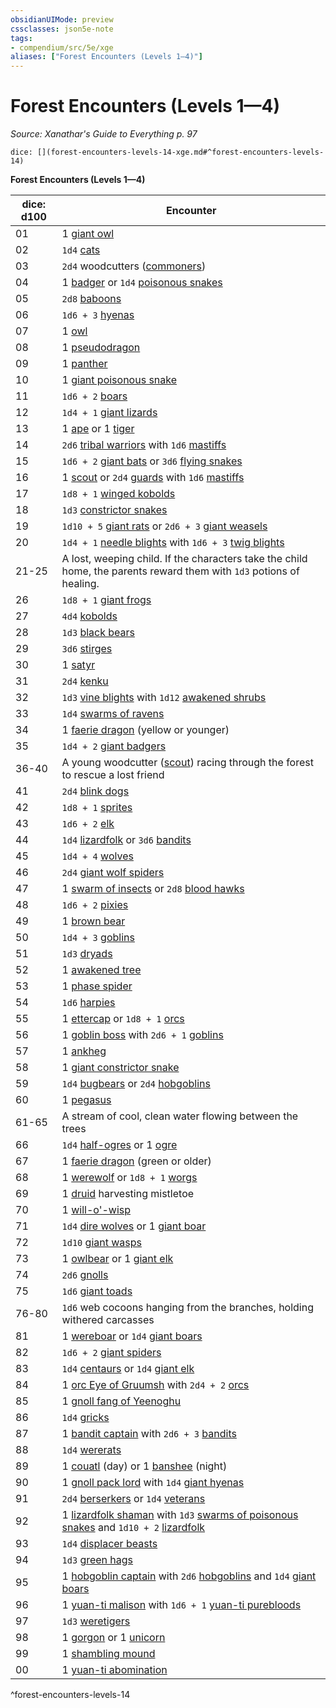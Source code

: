 ```yaml
---
obsidianUIMode: preview
cssclasses: json5e-note
tags:
- compendium/src/5e/xge
aliases: ["Forest Encounters (Levels 1—4)"]
---
```

# Forest Encounters (Levels 1—4)
*Source: Xanathar's Guide to Everything p. 97* 

`dice: [](forest-encounters-levels-14-xge.md#^forest-encounters-levels-14)`

**Forest Encounters (Levels 1—4)**

| dice: d100 | Encounter |
|------------|-----------|
| 01 | 1 [giant owl](/3-Mechanics/CLI/bestiary/beast/giant-owl.md) |
| 02 | `1d4` [cats](/3-Mechanics/CLI/bestiary/beast/cat.md) |
| 03 | `2d4` woodcutters ([commoners](/3-Mechanics/CLI/bestiary/humanoid/commoner.md)) |
| 04 | 1 [badger](/3-Mechanics/CLI/bestiary/beast/badger.md) or `1d4` [poisonous snakes](/3-Mechanics/CLI/bestiary/beast/poisonous-snake.md) |
| 05 | `2d8` [baboons](/3-Mechanics/CLI/bestiary/beast/baboon.md) |
| 06 | `1d6 + 3` [hyenas](/3-Mechanics/CLI/bestiary/beast/hyena.md) |
| 07 | 1 [owl](/3-Mechanics/CLI/bestiary/beast/owl.md) |
| 08 | 1 [pseudodragon](/3-Mechanics/CLI/bestiary/dragon/pseudodragon.md) |
| 09 | 1 [panther](/3-Mechanics/CLI/bestiary/beast/panther.md) |
| 10 | 1 [giant poisonous snake](/3-Mechanics/CLI/bestiary/beast/giant-poisonous-snake.md) |
| 11 | `1d6 + 2` [boars](/3-Mechanics/CLI/bestiary/beast/boar.md) |
| 12 | `1d4 + 1` [giant lizards](/3-Mechanics/CLI/bestiary/beast/giant-lizard.md) |
| 13 | 1 [ape](/3-Mechanics/CLI/bestiary/beast/ape.md) or 1 [tiger](/3-Mechanics/CLI/bestiary/beast/tiger.md) |
| 14 | `2d6` [tribal warriors](/3-Mechanics/CLI/bestiary/humanoid/tribal-warrior.md) with `1d6` [mastiffs](/3-Mechanics/CLI/bestiary/beast/mastiff.md) |
| 15 | `1d6 + 2` [giant bats](/3-Mechanics/CLI/bestiary/beast/giant-bat.md) or `3d6` [flying snakes](/3-Mechanics/CLI/bestiary/beast/flying-snake.md) |
| 16 | 1 [scout](/3-Mechanics/CLI/bestiary/humanoid/scout.md) or `2d4` [guards](/3-Mechanics/CLI/bestiary/humanoid/guard.md) with `1d6` [mastiffs](/3-Mechanics/CLI/bestiary/beast/mastiff.md) |
| 17 | `1d8 + 1` [winged kobolds](/3-Mechanics/CLI/bestiary/humanoid/winged-kobold.md) |
| 18 | `1d3` [constrictor snakes](/3-Mechanics/CLI/bestiary/beast/constrictor-snake.md) |
| 19 | `1d10 + 5` [giant rats](/3-Mechanics/CLI/bestiary/beast/giant-rat.md) or `2d6 + 3` [giant weasels](/3-Mechanics/CLI/bestiary/beast/giant-weasel.md) |
| 20 | `1d4 + 1` [needle blights](/3-Mechanics/CLI/bestiary/plant/needle-blight.md) with `1d6 + 3` [twig blights](/3-Mechanics/CLI/bestiary/plant/twig-blight.md) |
| 21-25 | A lost, weeping child. If the characters take the child home, the parents reward them with `1d3` potions of healing. |
| 26 | `1d8 + 1` [giant frogs](/3-Mechanics/CLI/bestiary/beast/giant-frog.md) |
| 27 | `4d4` [kobolds](/3-Mechanics/CLI/bestiary/humanoid/kobold.md) |
| 28 | `1d3` [black bears](/3-Mechanics/CLI/bestiary/beast/black-bear.md) |
| 29 | `3d6` [stirges](/3-Mechanics/CLI/bestiary/beast/stirge.md) |
| 30 | 1 [satyr](/3-Mechanics/CLI/bestiary/fey/satyr.md) |
| 31 | `2d4` [kenku](/3-Mechanics/CLI/bestiary/humanoid/kenku.md) |
| 32 | `1d3` [vine blights](/3-Mechanics/CLI/bestiary/plant/vine-blight.md) with `1d12` [awakened shrubs](/3-Mechanics/CLI/bestiary/plant/awakened-shrub.md) |
| 33 | `1d4` [swarms of ravens](/3-Mechanics/CLI/bestiary/beast/swarm-of-ravens.md) |
| 34 | 1 [faerie dragon](/3-Mechanics/CLI/bestiary/dragon/faerie-dragon-yellow.md) (yellow or younger) |
| 35 | `1d4 + 2` [giant badgers](/3-Mechanics/CLI/bestiary/beast/giant-badger.md) |
| 36-40 | A young woodcutter ([scout](/3-Mechanics/CLI/bestiary/humanoid/scout.md)) racing through the forest to rescue a lost friend |
| 41 | `2d4` [blink dogs](/3-Mechanics/CLI/bestiary/fey/blink-dog.md) |
| 42 | `1d8 + 1` [sprites](/3-Mechanics/CLI/bestiary/fey/sprite.md) |
| 43 | `1d6 + 2` [elk](/3-Mechanics/CLI/bestiary/beast/elk.md) |
| 44 | `1d4` [lizardfolk](/3-Mechanics/CLI/bestiary/humanoid/lizardfolk.md) or `3d6` [bandits](/3-Mechanics/CLI/bestiary/humanoid/bandit.md) |
| 45 | `1d4 + 4` [wolves](/3-Mechanics/CLI/bestiary/beast/wolf.md) |
| 46 | `2d4` [giant wolf spiders](/3-Mechanics/CLI/bestiary/beast/giant-wolf-spider.md) |
| 47 | 1 [swarm of insects](/3-Mechanics/CLI/bestiary/beast/swarm-of-insects.md) or `2d8` [blood hawks](/3-Mechanics/CLI/bestiary/beast/blood-hawk.md) |
| 48 | `1d6 + 2` [pixies](/3-Mechanics/CLI/bestiary/fey/pixie.md) |
| 49 | 1 [brown bear](/3-Mechanics/CLI/bestiary/beast/brown-bear.md) |
| 50 | `1d4 + 3` [goblins](/3-Mechanics/CLI/bestiary/humanoid/goblin.md) |
| 51 | `1d3` [dryads](/3-Mechanics/CLI/bestiary/fey/dryad.md) |
| 52 | 1 [awakened tree](/3-Mechanics/CLI/bestiary/plant/awakened-tree.md) |
| 53 | 1 [phase spider](/3-Mechanics/CLI/bestiary/monstrosity/phase-spider.md) |
| 54 | `1d6` [harpies](/3-Mechanics/CLI/bestiary/monstrosity/harpy.md) |
| 55 | 1 [ettercap](/3-Mechanics/CLI/bestiary/monstrosity/ettercap.md) or `1d8 + 1` [orcs](/3-Mechanics/CLI/bestiary/humanoid/orc.md) |
| 56 | 1 [goblin boss](/3-Mechanics/CLI/bestiary/humanoid/goblin-boss.md) with `2d6 + 1` [goblins](/3-Mechanics/CLI/bestiary/humanoid/goblin.md) |
| 57 | 1 [ankheg](/3-Mechanics/CLI/bestiary/monstrosity/ankheg.md) |
| 58 | 1 [giant constrictor snake](/3-Mechanics/CLI/bestiary/beast/giant-constrictor-snake.md) |
| 59 | `1d4` [bugbears](/3-Mechanics/CLI/bestiary/humanoid/bugbear.md) or `2d4` [hobgoblins](/3-Mechanics/CLI/bestiary/humanoid/hobgoblin.md) |
| 60 | 1 [pegasus](/3-Mechanics/CLI/bestiary/celestial/pegasus.md) |
| 61-65 | A stream of cool, clean water flowing between the trees |
| 66 | `1d4` [half-ogres](/3-Mechanics/CLI/bestiary/giant/half-ogre-ogrillon.md) or 1 [ogre](/3-Mechanics/CLI/bestiary/giant/ogre.md) |
| 67 | 1 [faerie dragon](/3-Mechanics/CLI/bestiary/dragon/faerie-dragon-green.md) (green or older) |
| 68 | 1 [werewolf](/3-Mechanics/CLI/bestiary/humanoid/werewolf.md) or `1d8 + 1` [worgs](/3-Mechanics/CLI/bestiary/monstrosity/worg.md) |
| 69 | 1 [druid](/3-Mechanics/CLI/bestiary/humanoid/druid.md) harvesting mistletoe |
| 70 | 1 [will-o'-wisp](/3-Mechanics/CLI/bestiary/undead/will-o-wisp.md) |
| 71 | `1d4` [dire wolves](/3-Mechanics/CLI/bestiary/beast/dire-wolf.md) or 1 [giant boar](/3-Mechanics/CLI/bestiary/beast/giant-boar.md) |
| 72 | `1d10` [giant wasps](/3-Mechanics/CLI/bestiary/beast/giant-wasp.md) |
| 73 | 1 [owlbear](/3-Mechanics/CLI/bestiary/monstrosity/owlbear.md) or 1 [giant elk](/3-Mechanics/CLI/bestiary/beast/giant-elk.md) |
| 74 | `2d6` [gnolls](/3-Mechanics/CLI/bestiary/humanoid/gnoll.md) |
| 75 | `1d6` [giant toads](/3-Mechanics/CLI/bestiary/beast/giant-toad.md) |
| 76-80 | `1d6` web cocoons hanging from the branches, holding withered carcasses |
| 81 | 1 [wereboar](/3-Mechanics/CLI/bestiary/humanoid/wereboar.md) or `1d4` [giant boars](/3-Mechanics/CLI/bestiary/beast/giant-boar.md) |
| 82 | `1d6 + 2` [giant spiders](/3-Mechanics/CLI/bestiary/beast/giant-spider.md) |
| 83 | `1d4` [centaurs](/3-Mechanics/CLI/bestiary/monstrosity/centaur.md) or `1d4` [giant elk](/3-Mechanics/CLI/bestiary/beast/giant-elk.md) |
| 84 | 1 [orc Eye of Gruumsh](/3-Mechanics/CLI/bestiary/humanoid/orc-eye-of-gruumsh.md) with `2d4 + 2` [orcs](/3-Mechanics/CLI/bestiary/humanoid/orc.md) |
| 85 | 1 [gnoll fang of Yeenoghu](/3-Mechanics/CLI/bestiary/fiend/gnoll-fang-of-yeenoghu.md) |
| 86 | `1d4` [gricks](/3-Mechanics/CLI/bestiary/monstrosity/grick.md) |
| 87 | 1 [bandit captain](/3-Mechanics/CLI/bestiary/humanoid/bandit-captain.md) with `2d6 + 3` [bandits](/3-Mechanics/CLI/bestiary/humanoid/bandit.md) |
| 88 | `1d4` [wererats](/3-Mechanics/CLI/bestiary/humanoid/wererat.md) |
| 89 | 1 [couatl](/3-Mechanics/CLI/bestiary/celestial/couatl.md) (day) or 1 [banshee](/3-Mechanics/CLI/bestiary/undead/banshee.md) (night) |
| 90 | 1 [gnoll pack lord](/3-Mechanics/CLI/bestiary/humanoid/gnoll-pack-lord.md) with `1d4` [giant hyenas](/3-Mechanics/CLI/bestiary/beast/giant-hyena.md) |
| 91 | `2d4` [berserkers](/3-Mechanics/CLI/bestiary/humanoid/berserker.md) or `1d4` [veterans](/3-Mechanics/CLI/bestiary/humanoid/veteran.md) |
| 92 | 1 [lizardfolk shaman](/3-Mechanics/CLI/bestiary/humanoid/lizardfolk-shaman.md) with `1d3` [swarms of poisonous snakes](/3-Mechanics/CLI/bestiary/beast/swarm-of-poisonous-snakes.md) and `1d10 + 2` [lizardfolk](/3-Mechanics/CLI/bestiary/humanoid/lizardfolk.md) |
| 93 | `1d4` [displacer beasts](/3-Mechanics/CLI/bestiary/monstrosity/displacer-beast.md) |
| 94 | `1d3` [green hags](/3-Mechanics/CLI/bestiary/fey/green-hag.md) |
| 95 | 1 [hobgoblin captain](/3-Mechanics/CLI/bestiary/humanoid/hobgoblin-captain.md) with `2d6` [hobgoblins](/3-Mechanics/CLI/bestiary/humanoid/hobgoblin.md) and `1d4` [giant boars](/3-Mechanics/CLI/bestiary/beast/giant-boar.md) |
| 96 | 1 [yuan-ti malison](/3-Mechanics/CLI/bestiary/monstrosity/yuan-ti-malison-type-1.md) with `1d6 + 1` [yuan-ti purebloods](/3-Mechanics/CLI/bestiary/humanoid/yuan-ti-pureblood.md) |
| 97 | `1d3` [weretigers](/3-Mechanics/CLI/bestiary/humanoid/weretiger.md) |
| 98 | 1 [gorgon](/3-Mechanics/CLI/bestiary/monstrosity/gorgon.md) or 1 [unicorn](/3-Mechanics/CLI/bestiary/celestial/unicorn.md) |
| 99 | 1 [shambling mound](/3-Mechanics/CLI/bestiary/plant/shambling-mound.md) |
| 00 | 1 [yuan-ti abomination](/3-Mechanics/CLI/bestiary/monstrosity/yuan-ti-abomination.md) |
^forest-encounters-levels-14